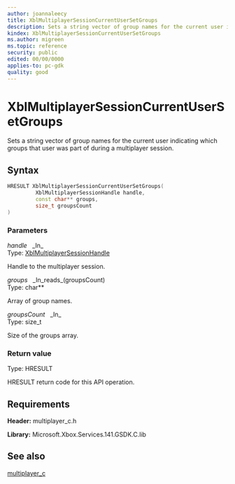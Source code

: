 ```yaml
---
author: joannaleecy
title: XblMultiplayerSessionCurrentUserSetGroups
description: Sets a string vector of group names for the current user indicating which groups that user was part of during a multiplayer session.
kindex: XblMultiplayerSessionCurrentUserSetGroups
ms.author: migreen
ms.topic: reference
security: public
edited: 00/00/0000
applies-to: pc-gdk
quality: good
---
```


# XblMultiplayerSessionCurrentUserSetGroups  

Sets a string vector of group names for the current user indicating which groups that user was part of during a multiplayer session.  

## Syntax  
  
```cpp
HRESULT XblMultiplayerSessionCurrentUserSetGroups(  
         XblMultiplayerSessionHandle handle,  
         const char** groups,  
         size_t groupsCount  
)  
```  
  
### Parameters  
  
*handle* &nbsp;&nbsp;\_In\_  
Type: [XblMultiplayerSessionHandle](../handles/xblmultiplayersessionhandle.md)  
  
Handle to the multiplayer session.  
  
*groups* &nbsp;&nbsp;\_In\_reads\_(groupsCount)  
Type: char**  
  
Array of group names.  
  
*groupsCount* &nbsp;&nbsp;\_In\_  
Type: size_t  
  
Size of the groups array.  
  
  
### Return value  
Type: HRESULT
  
HRESULT return code for this API operation.
  
## Requirements  
  
**Header:** multiplayer_c.h
  
**Library:** Microsoft.Xbox.Services.141.GSDK.C.lib
  
## See also  
[multiplayer_c](../multiplayer_c_members.md)  
  
  